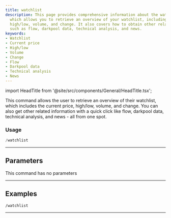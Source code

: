 ```yaml
---
title: watchlist
description: This page provides comprehensive information about the watchlist command,
  which allows you to retrieve an overview of your watchlist, including current price,
  high/low, volume, and change. It also covers how to obtain other related information
  such as flow, darkpool data, technical analysis, and news.
keywords:
- Watchlist
- Current price
- High/low
- Volume
- Change
- Flow
- Darkpool data
- Technical analysis
- News
---
```


import HeadTitle from '@site/src/components/General/HeadTitle.tsx';

<HeadTitle title="overview: watchlist - Telegram Reference | OpenBB Bot Docs" />

This command allows the user to retrieve an overview of their watchlist, which includes the current price, high/low, volume, and change. You can also get other related information with a quick click like flow, darkpool data, technical analysis, and news - all from one spot.

### Usage

```python wordwrap
/watchlist
```

---

## Parameters

This command has no parameters



---

## Examples

```
/watchlist
```

---
